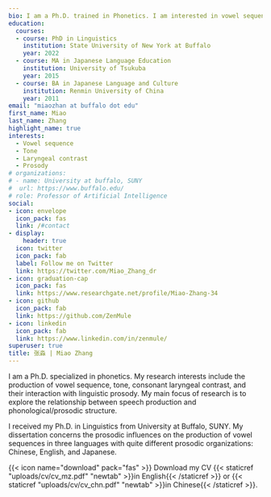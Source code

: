 ```yaml
---
bio: I am a Ph.D. trained in Phonetics. I am interested in vowel sequence production, laryngeal contrast, tone, and prosody.
education:
  courses:
  - course: PhD in Linguistics
    institution: State University of New York at Buffalo
    year: 2022
  - course: MA in Japanese Language Education
    institution: University of Tsukuba
    year: 2015
  - course: BA in Japanese Language and Culture
    institution: Renmin University of China
    year: 2011
email: "miaozhan at buffalo dot edu"
first_name: Miao
last_name: Zhang
highlight_name: true
interests:
  - Vowel sequence
  - Tone
  - Laryngeal contrast
  - Prosody
# organizations:
# - name: University at buffalo, SUNY
#  url: https://www.buffalo.edu/
# role: Professor of Artificial Intelligence
social:
- icon: envelope
  icon_pack: fas
  link: /#contact
- display:
    header: true
  icon: twitter
  icon_pack: fab
  label: Follow me on Twitter
  link: https://twitter.com/Miao_Zhang_dr
- icon: graduation-cap
  icon_pack: fas
  link: https://www.researchgate.net/profile/Miao-Zhang-34
- icon: github
  icon_pack: fab
  link: https://github.com/ZenMule
- icon: linkedin
  icon_pack: fab
  link: https://www.linkedin.com/in/zenmule/
superuser: true
title: 张淼 | Miao Zhang
---
```


I am a Ph.D. specialized in phonetics. My research interests include the production of vowel sequence, tone, consonant laryngeal contrast, and their interaction with linguistic prosody. My main focus of research is to explore the relationship between speech production and phonological/prosodic structure. 

I received my Ph.D. in Linguistics from University at Buffalo, SUNY. My dissertation concerns the prosodic influences on the production of vowel sequences in three languages with quite different prosodic organizations: Chinese, English, and Japanese.

{{< icon name="download" pack="fas" >}} Download my CV {{< staticref "uploads/cv/cv_mz.pdf" "newtab" >}}in English{{< /staticref >}} or {{< staticref "uploads/cv/cv_chn.pdf" "newtab" >}}in Chinese{{< /staticref >}}.
